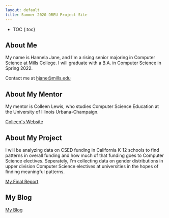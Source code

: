```yaml
---
layout: default
title: Summer 2020 DREU Project Site
---
```


* TOC
{:toc}

## About Me

My name is Hannela Jane, and I'm a rising senior majoring in Computer Science at Mills College. I will graduate with a B.A. in Computer Science in Spring 2022.

Contact me at hjane@mills.edu

## About My Mentor

My mentor is Colleen Lewis, who studies Computer Science Education at the University of Illinois Urbana-Champaign.

[Colleen's Website](https://publish.illinois.edu/colleenlewis/)

## About My Project

I will be analyzing data on CSED funding in California K-12 schools to find patterns in overall funding and how much of that funding goes to Computer Science electives. Seperately, I'm collecting data on gender distributions in upper division Computer Science electives at universities in the hopes of finding meaningful patterns.

[My Final Report](files/finalreport.pdf)

## My Blog

[My Blog](blog.html)
